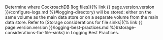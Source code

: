 Determine where CockroachDB [log files]({% link {{ page.version.version }}/configure-logs.md %}#logging-directory) will be stored: either on the same volume as the main data store or on a separate volume from the main data store. Refer to [Storage considerations for file sinks]({% link {{ page.version.version }}/logging-best-practices.md %}#storage-considerations-for-file-sinks) in Logging Best Practices.